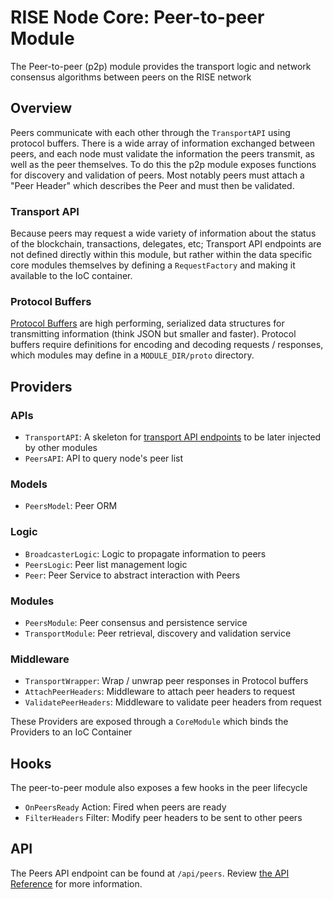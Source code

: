 # RISE Node Core: Peer-to-peer Module

The Peer-to-peer (p2p) module provides the transport logic and network consensus algorithms between peers on the RISE network

## Overview

Peers communicate with each other through the `TransportAPI` using protocol buffers. There is a wide array of information exchanged between peers, and each node must validate the information the peers transmit, as well as the peer themselves. To do this the p2p module exposes functions for discovery and validation of peers. Most notably peers must attach a "Peer Header" which describes the Peer and must then be validated.

### Transport API

Because peers may request a wide variety of information about the status of the blockchain, transactions, delegates, etc; Transport API endpoints are not defined directly within this module, but rather within the data specific core modules themselves by defining a `RequestFactory` and making it available to the IoC container.

### Protocol Buffers

[Protocol Buffers](https://developers.google.com/protocol-buffers/) are high performing, serialized data structures for transmitting information (think JSON but smaller and faster). Protocol buffers require definitions for encoding and decoding requests / responses, which modules may define in a `MODULE_DIR/proto` directory.

## Providers

### APIs

* `TransportAPI`: A skeleton for [transport API endpoints](#transport-api) to be later injected by other modules
* `PeersAPI`: API to query node's peer list

### Models

* `PeersModel`: Peer ORM

### Logic

* `BroadcasterLogic`: Logic to propagate information to peers
* `PeersLogic`: Peer list management logic
* `Peer`: Peer Service to abstract interaction with Peers

### Modules

* `PeersModule`: Peer consensus and persistence service
* `TransportModule`: Peer retrieval, discovery and validation service

### Middleware

* `TransportWrapper`: Wrap / unwrap peer responses in Protocol buffers
* `AttachPeerHeaders`: Middleware to attach peer headers to request
* `ValidatePeerHeaders`: Middleware to validate peer headers from request

These Providers are exposed through a `CoreModule` which binds the Providers to an IoC Container

## Hooks

The peer-to-peer module also exposes a few hooks in the peer lifecycle

* `OnPeersReady` Action: Fired when peers are ready
* `FilterHeaders` Filter: Modify peer headers to be sent to other peers

## API

The Peers API endpoint can be found at `/api/peers`. Review [the API Reference](https://risevision.github.io/#tag/Peers-API) for more information.



